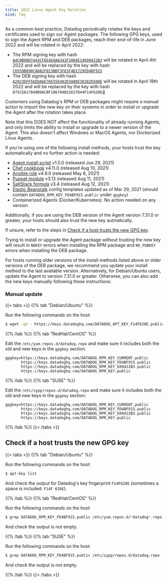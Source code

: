 ```yaml
---
title: 2022 Linux Agent Key Rotation
kind: faq
---
```


As a common best practice, Datadog periodically rotates the keys and certificates used to sign our Agent packages. The following GPG keys, used to sign the Agent RPM and DEB packages, reach their end-of-life in June 2022 and will be rotated in April 2022:

- The RPM signing key with hash [`A4C0B90D7443CF6E4E8AA341F1068E14E09422B3`][1] will be rotated in April 4th 2022 and will be replaced by the key with hash [`C6559B690CA882F023BDF3F63F4D1729FD4BF915`][2]
- The DEB signing key with hash [`A2923DFF56EDA6E76E55E492D3A80E30382E94DE`][3] will be rotated in April 18th 2022 and will be replaced by the key with hash `D75CEA17048B9ACBF186794B32637D44F14F620E`[4]

Customers using Datadog's RPM or DEB packages might require a manual action to import the new key on their systems in order to install or upgrade the Agent after the rotation takes place.

<div class="alert alert-info">
Note that this DOES NOT affect the functionality of already running Agents, and only limits the ability to install or upgrade to a newer version of the Agent. This also doesn't affect Windows or MacOS Agents, nor Dockerized Linux Agents.
</div>

If you're using one of the following install methods, your hosts trust the key automatically and no further action is needed:

* [Agent install script][5] v1.5.0 (released Jun 29, 2021)
* [Chef cookbook][6] v4.11.0 (released Aug 10, 2021)
* [Ansible role][7] v4.9.0 (released May 6, 2021)
* [Puppet module][8] v3.13 (released Aug 11, 2021)
* [SaltStack formula][9] v3.4 (released Aug 12, 2021)
* [Elastic Beanstalk][10] config templates updated as of Mar 29, 2021 (should contain `DATADOG_RPM_KEY_FD4BF915.public` under `gpgkey`)
* Containerized Agents (Docker/Kubernetes): No action needed on any version

Additionally, if you are using the DEB version of the Agent version 7.31.0 or greater, your hosts should also trust the new key autmatically.

If unsure, refer to the steps in [Check if a host trusts the new GPG key](#check-if-a-host-trusts-the-new-gpg-key).

Trying to install or upgrade the Agent package without trusting the new key will result in `NOKEY` errors when installing the RPM package and `NO_PUBKEY` errors when installing the DEB package.

For hosts running older versions of the install methods listed above or older versions of the DEB package, we recommend you update your install method to the last available version. Alternatively, for Debian/Ubuntu users, update the Agent to version 7.31.0 or greater. Otherwise, you can also add the new keys manually following these instructions:

### Manual update

{{< tabs >}}
{{% tab "Debian/Ubuntu" %}}

Run the following commands on the host:

```bash
$ wget -qO - https://keys.datadoghq.com/DATADOG_APT_KEY_F14F620E.public | sudo apt-key add -
```

{{% /tab %}}
{{% tab "RedHat/CentOS" %}}

Edit the `/etc/yum.repos.d/datadog.repo` and make sure it includes both the old and new keys in the `gpgkey` section:

```
gpgkey=https://keys.datadoghq.com/DATADOG_RPM_KEY_CURRENT.public
       https://keys.datadoghq.com/DATADOG_RPM_KEY_FD4BF915.public
       https://keys.datadoghq.com/DATADOG_RPM_KEY_E09422B3.public
       https://keys.datadoghq.com/DATADOG_RPM_KEY.public
```

{{% /tab %}}
{{% tab "SUSE" %}}

Edit the `/etc/zypp/repos.d/datadog.repo` and make sure it includes both the old and new keys in the `gpgkey` section:

```
gpgkey=https://keys.datadoghq.com/DATADOG_RPM_KEY_CURRENT.public
       https://keys.datadoghq.com/DATADOG_RPM_KEY_FD4BF915.public
       https://keys.datadoghq.com/DATADOG_RPM_KEY_E09422B3.public
       https://keys.datadoghq.com/DATADOG_RPM_KEY.public
```

{{% /tab %}}
{{< /tabs >}}

## Check if a host trusts the new GPG key


{{< tabs >}}
{{% tab "Debian/Ubuntu" %}}

Run the following commands on the host:

```bash
$ apt-key list
```

And check the output for Datadog's key fingerprint `F14F620E` (sometimes a space is included: `F14F 620E`).

{{% /tab %}}
{{% tab "RedHat/CentOS" %}}

Run the following commands on the host:

```bash
$ grep DATADOG_RPM_KEY_FD4BF915.public /etc/yum.repos.d/*datadog*.repo
```

And check the output is not empty.

{{% /tab %}}
{{% tab "SUSE" %}}

Run the following commands on the host:

```bash
$ grep DATADOG_RPM_KEY_FD4BF915.public /etc/zypp/repos.d/datadog.repo
```

And check the output is not empty.

{{% /tab %}}
{{< /tabs >}}


[1]: https://keys.datadoghq.com/DATADOG_RPM_KEY_E09422B3.public
[2]: https://keys.datadoghq.com/DATADOG_RPM_KEY_FD4BF915.public
[3]: https://keys.datadoghq.com/DATADOG_APT_KEY_382E94DE.public
[4]: https://keys.datadoghq.com/DATADOG_APT_KEY_F14F620E.public
[5]: https://app.datadoghq.com/account/settings#agent
[6]: https://github.com/DataDog/chef-datadog
[7]: https://github.com/DataDog/ansible-datadog
[8]: https://github.com/DataDog/puppet-datadog-agent
[9]: https://github.com/DataDog/datadog-formula
[10]: https://docs.datadoghq.com/integrations/amazon_elasticbeanstalk
